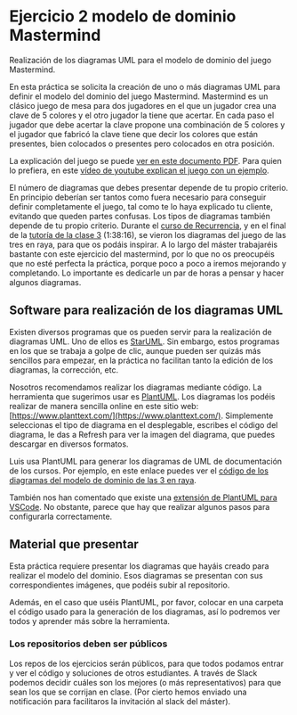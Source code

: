 # Ejercicio 2 modelo de dominio Mastermind

Realización de los diagramas UML para el modelo de dominio del juego Mastermind.

En esta práctica se solicita la creación de uno o más diagramas UML para definir el modelo del dominio del juego Mastermind. Mastermind es un clásico juego de mesa para dos jugadores en el que un jugador crea una clave de 5 colores y el otro jugador la tiene que acertar. En cada paso el jugador que debe acertar la clave propone una combinación de 5 colores y el jugador que fabricó la clave tiene que decir los colores que están presentes, bien colocados o presentes pero colocados en otra posición.

La explicación del juego se puede [ver en este documento PDF](https://www.infotecnovision.com/Multimedia/REGLAS-DEL-MASTERMIND.pdf). Para quien lo prefiera, en este [vídeo de youtube explican el juego con un ejemplo](https://www.youtube.com/watch?v=sL5sf318GHY). 

El número de diagramas que debes presentar depende de tu propio criterio. En principio deberían ser tantos como fuera necesario para conseguir definir completamente el juego, tal como te lo haya explicado tu cliente, evitando que queden partes confusas. Los tipos de diagramas también depende de tu propio criterio. Durante el [curso de Recurrencia](https://escuela.it/cursos/curso-recurrencia-desarrollo-software), y en el final de la [tutoría de la clase 3](https://escuela.it/cursos/curso-recurrencia-desarrollo-software/clase/tutoria-clase3) (1:38:16), se vieron los diagramas del juego de las tres en raya, para que os podáis inspirar. A lo largo del máster trabajaréis bastante con este ejercicio del mastermind, por lo que no os preocupéis que no esté perfecta la práctica, porque poco a poco a iremos mejorando y completando. Lo importante es dedicarle un par de horas a pensar y hacer algunos diagramas.

## Software para realización de los diagramas UML

Existen diversos programas que os pueden servir para la realización de diagramas UML. Uno de ellos es [StarUML](http://staruml.io/). Sin embargo, estos programas en los que se trabaja a golpe de clic, aunque pueden ser quizás más sencillos para empezar, en la práctica no facilitan tanto la edición de los diagramas, la corrección, etc. 

Nosotros recomendamos realizar los diagramas mediante código. La herramienta que sugerimos usar es [PlantUML](https://plantuml.com/es/). Los diagramas los podéis realizar de manera sencilla online en este sitio web: [https://www.planttext.com/](https://www.planttext.com/). Simplemente seleccionas el tipo de diagrama en el desplegable, escribes el código del diagrama, le das a Refresh para ver la imagen del diagrama, que puedes descargar en diversos formatos.

Luis usa PlantUML para generar los diagramas de UML de documentación de los cursos. Por ejemplo, en este enlace puedes ver el [código de los diagramas del modelo de dominio de las 3 en raya](https://github.com/USantaTecla-ticTacToe/tictactoe.requirements/blob/master/src/docs/asciidoc/index.adoc).

También nos han comentado que existe una [extensión de PlantUML para VSCode](https://marketplace.visualstudio.com/items?itemName=jebbs.plantuml). No obstante, parece que hay que realizar algunos pasos para configurarla correctamente.

## Material que presentar

Esta práctica requiere presentar los diagramas que hayáis creado para realizar el modelo del dominio. Esos diagramas se presentan con sus correspondientes imágenes, que podéis subir al repositorio.

Además, en el caso que uséis PlantUML, por favor, colocar en una carpeta el código usado para la generación de los diagramas, así lo podremos ver todos y aprender más sobre la herramienta. 

### Los repositorios deben ser públicos

Los repos de los ejercicios serán públicos, para que todos podamos entrar y ver el código y soluciones de otros estudiantes. A través de Slack podemos decidir cuáles son los mejores (o más representativos) para que sean los que se corrijan en clase. (Por cierto hemos enviado una notificación para facilitaros la invitación al slack del máster).
